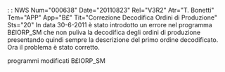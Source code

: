  :  : NWS Num="000638" Date="20110823" Rel="V3R2" Atr="T. Bonetti" Tem="APP" App="B£" Tit="Correzione Decodifica Ordini di Produzione" Sts="20"
In data 30-6-2011 è stato introdotto un errore nel programma B£IORP_SM che non puliva la decodifica
degli ordini di produzione presentando quindi sempre la descrizione del primo ordine decodificato.
Ora il problema è stato corretto.

programmi modificati B£IORP_SM
